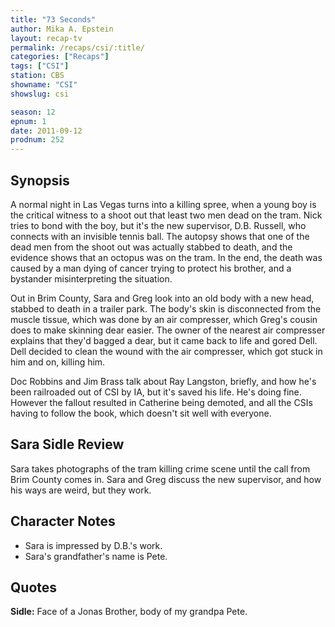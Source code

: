 ```yaml
---
title: "73 Seconds"
author: Mika A. Epstein
layout: recap-tv
permalink: /recaps/csi/:title/
categories: ["Recaps"]
tags: ["CSI"]
station: CBS
showname: "CSI"
showslug: csi

season: 12
epnum: 1  
date: 2011-09-12
prodnum: 252  
---
```


## Synopsis

A normal night in Las Vegas turns into a killing spree, when a young boy is the critical witness to a shoot out that least two men dead on the tram. Nick tries to bond with the boy, but it's the new supervisor, D.B. Russell, who connects with an invisible tennis ball. The autopsy shows that one of the dead men from the shoot out was actually stabbed to death, and the evidence shows that an octopus was on the tram. In the end, the death was caused by a man dying of cancer trying to protect his brother, and a bystander misinterpreting the situation.

Out in Brim County, Sara and Greg look into an old body with a new head, stabbed to death in a trailer park. The body's skin is disconnected from the muscle tissue, which was done by an air compresser, which Greg's cousin does to make skinning dear easier. The owner of the nearest air compresser explains that they'd bagged a dear, but it came back to life and gored Dell. Dell decided to clean the wound with the air compresser, which got stuck in him and on, killing him.

Doc Robbins and Jim Brass talk about Ray Langston, briefly, and how he's been railroaded out of CSI by IA, but it's saved his life. He's doing fine. However the fallout resulted in Catherine being demoted, and all the CSIs having to follow the book, which doesn't sit well with everyone.

## Sara Sidle Review

Sara takes photographs of the tram killing crime scene until the call from Brim County comes in. Sara and Greg discuss the new supervisor, and how his ways are weird, but they work.

## Character Notes

* Sara is impressed by D.B.'s work.  
* Sara's grandfather's name is Pete.

## Quotes

**Sidle:** Face of a Jonas Brother, body of my grandpa Pete.